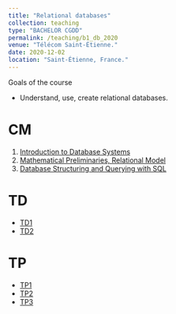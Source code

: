 ```yaml
---
title: "Relational databases"
collection: teaching
type: "BACHELOR CGDD"
permalink: /teaching/b1_db_2020
venue: "Télécom Saint-Étienne."
date: 2020-12-02
location: "Saint-Étienne, France."
---
```


Goals of the course
   - Understand, use, create relational databases.

CM
======
1. [Introduction to Database Systems](http://halqasir.github.io/files/b1_databases_cm1.pdf)
2. [Mathematical Preliminaries, Relational Model](http://halqasir.github.io/files/b1_databases_cm2.pdf)
3. [Database Structuring and Querying with SQL](http://halqasir.github.io/files/b1_databases_cm3.pdf)


TD
======
* [TD1](http://halqasir.github.io/files/b1_databases_td1.pdf)
* [TD2](http://halqasir.github.io/files/b1_databases_td2.pdf)


TP
======
* [TP1](http://halqasir.github.io/files/b1_databases_tp1.pdf)
* [TP2](http://halqasir.github.io/files/b1_databases_tp2.pdf)
* [TP3](http://halqasir.github.io/files/b1_databases_tp3.pdf)
